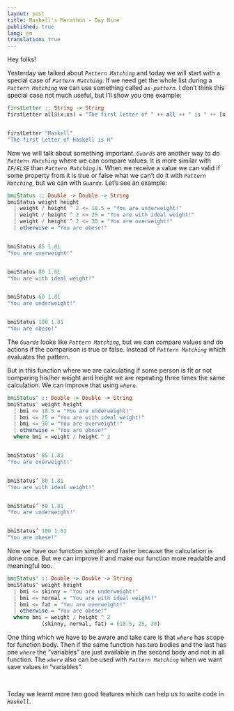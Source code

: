 ```yaml
---
layout: post
title: Haskell's Marathon - Day Nine
published: true
lang: en
translation: true
---
```


Hey folks!


Yesterday we talked about *`Pattern Matching`* and today we will start with a special case of *`Pattern Matching`*. If we need get the whole list during a *`Pattern Matching`* we can use something called *`as-pattern`*. I don’t think this special case not much useful, but I’ll show you one example:
<!--more-->
```haskell
firstLetter :: String -> String
firstLetter all@(x:xs) = "The first letter of " ++ all ++ " is " ++ [x]


firstLetter "Haskell"
"The first letter of Haskell is H"
```


Now we will talk about something important. *`Guards`* are another way to do *`Pattern Matching`* where we can compare values. It is more similar with *`IF/ELSE`* than *`Pattern Matching`* is. When we receive a value we can valid if some property from it is true or false what we can’t do it with *`Pattern Matching`*, but we can with *`Guards`*. Let’s see an example:
```haskell
bmiStatus :: Double -> Double -> String
bmiStatus weight height
  | weight / height ^ 2 <= 18.5 = "You are underweight!"
  | weight / height ^ 2 <= 25 = "You are with ideal weight!"
  | weight / height ^ 2 <= 30 = "You are overweight!"
  | otherwise = "You are obese!"


bmiStatus 85 1.81
"You are overweight!"


bmiStatus 80 1.81
"You are with ideal weight!"


bmiStatus 60 1.81
"You are underweight!"


bmiStatus 100 1.81
"You are obese!"


```
The *`Guards`* looks like *`Pattern Matching`*, but we can compare values and do actions if the comparison is true or false. Instead of *`Pattern Matching`* which evaluates the pattern.


But in this function where we are calculating if some person is fit or not comparing his/her weight and height we are repeating three times the same calculation. We can improve that using *`where`*.
```haskell
bmiStatus' :: Double -> Double -> String
bmiStatus' weight height
  | bmi <= 18.5 = "You are underweight!"
  | bmi <= 25 = "You are with ideal weight!"
  | bmi <= 30 = "You are overweight!"
  | otherwise = "You are obese!"
  where bmi = weight / height ^ 2


bmiStatus’ 85 1.81
"You are overweight!"


bmiStatus’ 80 1.81
"You are with ideal weight!"


bmiStatus’ 60 1.81
"You are underweight!"


bmiStatus’ 100 1.81
"You are obese!"
```


Now we have our function simpler and faster because the calculation is done once. But we can improve it and make our function more readable and meaningful too.
```haskell
bmiStatus' :: Double -> Double -> String
bmiStatus' weight height
  | bmi <= skinny = "You are underweight!"
  | bmi <= normal = "You are with ideal weight!"
  | bmi <= fat = "You are overweight!"
  | otherwise = "You are obese!"
  where bmi = weight / height ^ 2
           (skinny, normal, fat) = (18.5, 25, 30)


```
One thing which we have to be aware and take care is that *`where`* has scope for function body. Then if the same function has two bodies and the last has one *`where`* the “variables” are just available in the second body and not in all function.
The *`where`* also can be used with *`Pattern Matching`* when we want save values in “variables”.

<br />

Today we learnt more two good features which can help us to write code in *`Haskell`*.

